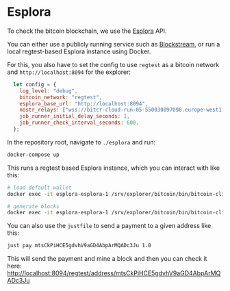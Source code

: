 # Esplora

To check the bitcoin blockchain, we use the [Esplora](https://github.com/Blockstream/esplora) API.

You can either use a publicly running service such as [Blockstream](https://blockstream.info/testnet/), or run a local regtest-based
Esplora instance using Docker.

For this, you also have to set the config to use `regtest` as a bitcoin network and `http://localhost:8094` for the explorer:

```javascript
  let config = {
    log_level: "debug",
    bitcoin_network: "regtest",
    esplora_base_url: "http://localhost:8094",
    nostr_relays: ["wss://bitcr-cloud-run-05-550030097098.europe-west1.run.app"],
    job_runner_initial_delay_seconds: 1,
    job_runner_check_interval_seconds: 600,
  };
```

In the repository root, navigate to `./esplora` and run:

```bash
docker-compose up
```

This runs a regtest based Esplora instance, which you can interact with like this:

```bash
# load default wallet
docker exec -it esplora-esplora-1 /srv/explorer/bitcoin/bin/bitcoin-cli -regtest -rpcwallet=default -rpccookiefile=/data/bitcoin/regtest/.cookie loadwallet default

# generate blocks
docker exec -it esplora-esplora-1 /srv/explorer/bitcoin/bin/bitcoin-cli -regtest -rpcwallet=default -rpccookiefile=/data/bitcoin/regtest/.cookie -generate 10
```

You can also use the `justfile` to send a payment to a given address like this:

```bash
just pay mtsCkPiHCE5gdvhV9aGD4AbpArMQADc3Ju 1.0
```

This will send the payment and mine a block and then you can check it here: [http://localhost:8094/regtest/address/mtsCkPiHCE5gdvhV9aGD4AbpArMQADc3Ju](http://localhost:8094/regtest/address/mtsCkPiHCE5gdvhV9aGD4AbpArMQADc3Ju)

